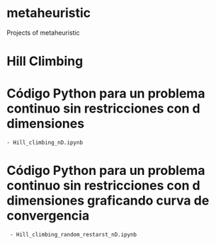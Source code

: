 # metaheuristic
Projects of metaheuristic

# Hill Climbing
  # Código Python para un problema continuo sin restricciones con d dimensiones
    - Hill_climbing_nD.ipynb

   # Código Python para un problema continuo sin restricciones con d dimensiones graficando curva de convergencia
     - Hill_climbing_random_restarst_nD.ipynb

